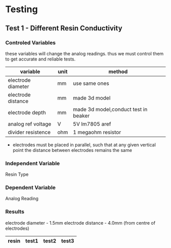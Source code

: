 # Testing

## Test 1 - Different Resin Conductivity

### Controled Variables

these variables will change the analog readings. thus we must control them to get accurate and reliable tests.

|variable|unit|method|
|--------|----|------|
|electrode diameter|mm|use same ones|
|electrode distance|mm|made 3d model|
|electrode depth|mm|made 3d model,conduct test in beaker|
|analog ref voltage|V|5V lm7805 aref|
|divider resistence|ohm|1 megaohm resistor|

- electrodes must be placed in parallel, such that at any given vertical point the distance between electrodes remains the same


### Independent Variable 
Resin Type

### Dependent Variable
Analog Reading

### Results

electrode diameter - 1.5mm
electrode distance - 4.0mm (from centre of electrodes)


|resin|test1|test2|test3|
|-----|-----|-----|-----|

